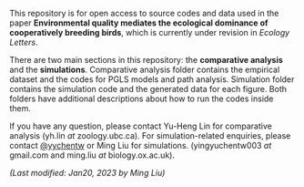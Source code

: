 This repository is for open access to source codes and data used in the paper __Environmental quality mediates the ecological dominance of cooperatively breeding birds__, which is currently under revision in _Ecology Letters_. 

There are two main sections in this repository: the __comparative analysis__ and the __simulations__. Comparative analysis folder contains the empirical dataset and the codes for PGLS models and path analysis. Simulation folder contains the simulation code and the generated data for each figure. Both folders have additional descriptions about how to run the codes inside them.

If you have any question, please contact Yu-Heng Lin for comparative analysis (yh.lin _at_ zoology.ubc.ca). For simulation-related enquiries, please contact [@yychentw](https://github.com/yychentw) or Ming Liu for simulations. (yingyuchentw003 _at_ gmail.com and ming.liu _at_ biology.ox.ac.uk).

_(Last modified: Jan20, 2023 by Ming Liu)_
